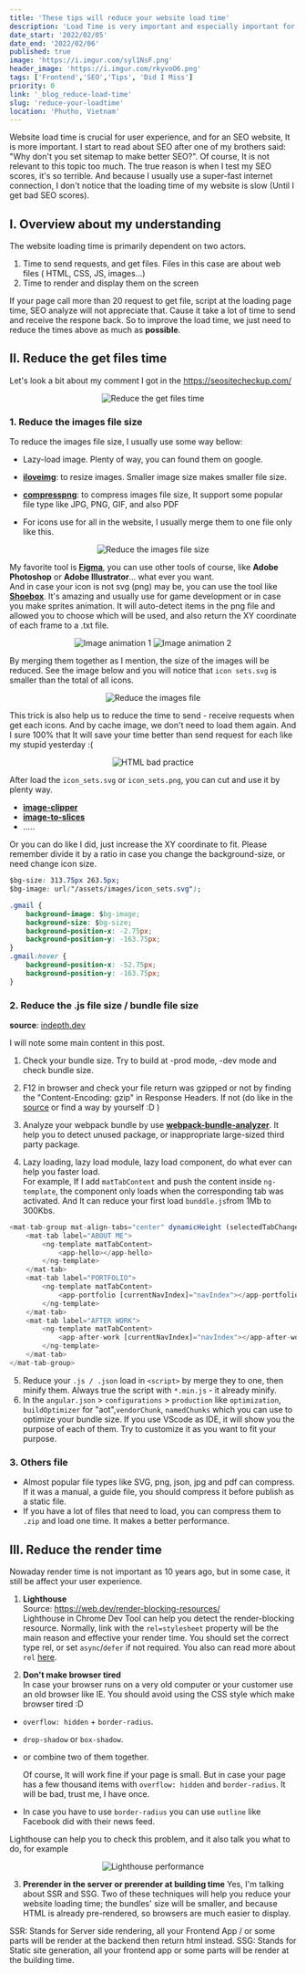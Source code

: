 ```yaml
---
title: 'These tips will reduce your website load time'
description: 'Load Time is very important and especially important for SEO websites. These are some notes of mine when improving the load time of my website to get better SEO scores.'
date_start: '2022/02/05'
date_end: '2022/02/06'
published: true
image: 'https://i.imgur.com/syl1NsF.png'
header_image: 'https://i.imgur.com/rkyvoO6.png'
tags: ['Frontend','SEO','Tips', 'Did I Miss']
priority: 0
link: '_blog_reduce-load-time'
slug: 'reduce-your-loadtime'
location: 'Phutho, Vietnam'
---
```


Website load time is crucial for user experience, and for an SEO website, It is more important.
I start to read about SEO after one of my brothers said: "Why don't you set sitemap to make better SEO?". Of course, It is not relevant to this topic too much. The true reason is when I test my SEO scores, it's so terrible. And because I usually use a super-fast internet connection, I don't notice that the loading time of my website is slow (Until I get bad SEO scores).

## I. Overview about my understanding

The website loading time is primarily dependent on two actors.

1. Time to send requests, and get files. Files in this case are about web files ( HTML, CSS, JS, images...)
2. Time to render and display them on the screen

If your page call more than 20 request to get file, script at the loading page time, SEO analyze will not appreciate that. Cause it take a lot of time to send and receive the respone back. So to improve the load time, we just need to reduce the times above as much as **possible**.

## II. Reduce the get files time

Let's look a bit about my comment I got in the https://seositecheckup.com/

<p align="center" width="100%">
    <img src="https://i.imgur.com/2uH0RqE.png" alt="Reduce the get files time"/>
</p>

### 1. Reduce the images file size

To reduce the images file size, I usually use some way bellow:

* Lazy-load image. Plenty of way, you can found them on google.

* [**iloveimg**][2]: to resize images. Smaller image size makes smaller file size.

* [**compresspng**][1]: to compress images file size, It support some popular file type like JPG, PNG, GIF, and also PDF

* For icons use for all in the website, I usually merge them to one file only like this.

<p align="center" width="100%">
    <img src="https://i.imgur.com/DRgt33T.png" alt="Reduce the images file size"/>
</p>

My favorite tool is [**Figma**][3], you can use other tools of course, like **Adobe Photoshop** or **Adobe Illustrator**... what ever you want.  
And in case your icon is not svg (png) may be, you can use the tool like [**Shoebox**][4]. It's amazing and usually use for game development or in case you make sprites animation. It will auto-detect items in the png file and allowed you to choose which will be used, and also return the XY coordinate of each frame to a .txt file.

<p align="center" width="100%">
    <img src="https://i.imgur.com/pDBri6d.jpg" alt="Image animation 1"/>
    <img src="https://i.imgur.com/MBSqkH9.jpg" alt="Image animation 2"/>
</p>

By merging them together as I mention, the size of the images will be reduced. See the image below and you will notice that `icon sets.svg` is smaller than the total of all icons.
<p align="center" width="100%">
    <img src="https://i.imgur.com/DIZDlNS.png" alt="Reduce the images file"/>
</p>

This trick is also help us to reduce the time to send - receive requests when get each icons. And by cache image, we don't need to load them again. And I sure 100% that It will save your time better than send request for each like my stupid yesterday :(

<p align="center" width="100%">
    <img src="https://i.imgur.com/Dk3xkwF.png" alt="HTML bad practice"/>
</p>

After load the `icon_sets.svg` or `icon_sets.png`, you can cut and use it by plenty way.
- [**image-clipper**][5]
- [**image-to-slices**][6]
- .....

Or you can do like I did, just increase the XY coordinate to fit. Please remember divide it by a ratio in case you change the background-size, or need change icon size.

```css
$bg-size: 313.75px 263.5px;
$bg-image: url("/assets/images/icon_sets.svg");

.gmail {
    background-image: $bg-image;
    background-size: $bg-size;
    background-position-x: -2.75px;
    background-position-y: -163.75px;
}
.gmail:hover {
    background-position-x: -52.75px;
    background-position-y: -163.75px;
}
```

### 2. Reduce the .js file size / bundle file size

**source**: [indepth.dev][7]

I will note some main content in this post.

1. Check your bundle size. Try to build at -prod mode, -dev mode and check bundle size.

2. F12 in browser and check your file return was gzipped or not by finding the "Content-Encoding: gzip" in Response Headers. If not (do like in the [source][7] or find a way by yourself :D )

3. Analyze your webpack bundle by use [**webpack-bundle-analyzer**][8]. It help you to detect unused package, or inappropriate large-sized third party package.

4. Lazy loading, lazy load module, lazy load component, do what ever can help you faster load.  
For example, If I add `matTabContent` and push the content inside `ng-template`, the component only loads when the corresponding tab was activated. And It can reduce your first load `bunddle.js`from 1Mb to 300Kbs.

```typescript
<mat-tab-group mat-align-tabs="center" dynamicHeight (selectedTabChange)="tabChanged($event)" [selectedIndex]="defaultSelect" id="mainTab">
    <mat-tab label="ABOUT ME">
        <ng-template matTabContent>
            <app-hello></app-hello>
        </ng-template>
    </mat-tab>
    <mat-tab label="PORTFOLIO">
        <ng-template matTabContent>
            <app-portfolio [currentNavIndex]="navIndex"></app-portfolio>
        </ng-template>
    </mat-tab>
    <mat-tab label="AFTER WORK">
        <ng-template matTabContent>
            <app-after-work [currentNavIndex]="navIndex"></app-after-work>
        </ng-template>
    </mat-tab>
</mat-tab-group>
```

5. Reduce your `.js / .json` load in `<script>` by merge they to one, then minify them. Always true the script with `*.min.js` - it already minify.
6. In the `angular.json` > `configurations` > `production` like `optimization`, `buildOptimizer` for "aot",`vendorChunk`, `namedChunks` which you can use to optimize your bundle size. If you use VScode as IDE, it will show you the purpose of each of them. Try to customize it as you want to fit your purpose.

### 3. Others file

* Almost popular file types like SVG, png, json, jpg and pdf can compress. If it was a manual, a guide file, you should compress it before publish as a static file.
* If you have a lot of files that need to load, you can compress them to `.zip` and load one time. It makes a better performance.

## III. Reduce the render time

Nowaday render time is not important as 10 years ago, but in some case, it still be affect your user experience.

1. **Lighthouse**  
Source: https://web.dev/render-blocking-resources/  
Lighthouse in Chrome Dev Tool can help you detect the render-blocking resource. Normally, link with the `rel=stylesheet` property will be the main reason and effective your render time. You should set the correct type rel, or set `async`/`defer` if not required.
You also can read more about `rel` [here][9].

2. **Don't make browser tired**  
In case your browser runs on a very old computer or your customer use an old browser like IE. You should avoid using the CSS style which make browser tired :D 

- `overflow: hidden` + `border-radius`.
- `drop-shadow` or `box-shadow`.
- or combine two of them together.

    Of course, It will work fine if your page is small. But in case your page has a few thousand items with `overflow: hidden` and `border-radius`. It will be bad, trust me, I have once.

- In case you have to use `border-radius` you can use `outline` like Facebook did with their news feed.

Lighthouse can help you to check this problem, and it also talk you what to do,
for example

<figure align="center" width="100%">
    <img src="https://i.imgur.com/ZrZYNL1.png" alt="Lighthouse performance"/>
</figure>

3. **Prerender in the server or prerender at building time**
Yes, I'm talking about SSR and SSG. Two of these techniques will help you reduce your website loading time; the bundles' size will be smaller, and because HTML is already pre-rendered, so browsers are much easier to display.

SSR: Stands for Server side rendering, all your Frontend App / or some parts will be render at the backend then return html instead.
SSG: Stands for Static site generation, all your frontend app or some parts will be render at the building time.

[1]: https://compresspng.com/
[2]: https://www.iloveimg.com/resize-image
[3]: https://www.figma.com
[4]: https://renderhjs.net/shoebox/
[5]: https://github.com/superRaytin/image-clipper
[6]: https://www.npmjs.com/package/image-to-slices
[7]: https://indepth.dev/posts/1217/how-to-reuse-common-layouts-in-angular-using-router
[8]: https://www.npmjs.com/package/webpack-bundle-analyzer
[9]: https://www.w3schools.com/tags/att_link_rel.asp
